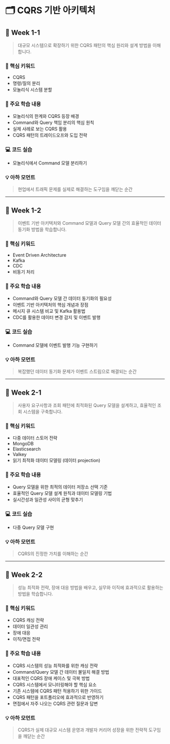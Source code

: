 # 🗂️ CQRS 기반 아키텍처


## 📅 Week 1-1  
> 대규모 시스템으로 확장하기 위한 CQRS 패턴의 핵심 원리와 설계 방법을 이해합니다.

### 🔑 핵심 키워드  
- CQRS  
- 명령/질의 분리  
- 모놀리식 시스템 분할

### 📌 주요 학습 내용  
- 모놀리식의 한계와 CQRS 등장 배경  
- Command와 Query 책임 분리의 핵심 원칙  
- 실제 사례로 보는 CQRS 활용  
- CQRS 패턴의 트레이드오프와 도입 전략  

### 💻 코드 실습  
- 모놀리식에서 Command 모델 분리하기

### 💡 아하 모먼트  
> 현업에서 트래픽 문제를 실제로 해결하는 도구임을 깨닫는 순간

---

## 📅 Week 1-2  
> 이벤트 기반 아키텍처와 Command 모델과 Query 모델 간의 효율적인 데이터 동기화 방법을 학습합니다.

### 🔑 핵심 키워드  
- Event Driven Architecture  
- Kafka  
- CDC  
- 비동기 처리

### 📌 주요 학습 내용  
- Command와 Query 모델 간 데이터 동기화의 필요성  
- 이벤트 기반 아키텍처의 핵심 개념과 장점  
- 메시지 큐 시스템 비교 및 Kafka 활용법  
- CDC를 활용한 데이터 변경 감지 및 이벤트 발행  

### 💻 코드 실습  
- Command 모델에 이벤트 발행 기능 구현하기

### 💡 아하 모먼트  
> 복잡했던 데이터 동기화 문제가 이벤트 스트림으로 해결되는 순간

---

## 📅 Week 2-1  
> 사용자 요구사항과 조회 패턴에 최적화된 Query 모델을 설계하고, 효율적인 조회 시스템을 구축합니다.

### 🔑 핵심 키워드  
- 다중 데이터 스토어 전략  
- MongoDB  
- Elasticsearch  
- Valkey  
- 읽기 최적화 데이터 모델링 (데이터 projection)

### 📌 주요 학습 내용  
- Query 모델을 위한 최적의 데이터 저장소 선택 기준  
- 효율적인 Query 모델 설계 원칙과 데이터 모델링 기법  
- 실시간성과 일관성 사이의 균형 맞추기  

### 💻 코드 실습  
- 다중 Query 모델 구현

### 💡 아하 모먼트  
> CQRS의 진정한 가치를 이해하는 순간

---

## 📅 Week 2-2  
> 성능 최적화 전략, 장애 대응 방법을 배우고, 실무와 이직에 효과적으로 활용하는 방법을 학습합니다.

### 🔑 핵심 키워드  
- CQRS 캐싱 전략  
- 데이터 일관성 관리  
- 장애 대응  
- 이직/면접 전략

### 📌 주요 학습 내용  
- CQRS 시스템의 성능 최적화를 위한 캐싱 전략  
- Command/Query 모델 간 데이터 불일치 해결 방법  
- 대표적인 CQRS 장애 케이스 및 극복 방법  
- CQRS 시스템에서 모니터링해야 할 핵심 요소  
- 기존 시스템에 CQRS 패턴 적용하기 위한 가이드  
- CQRS 패턴을 포트폴리오에 효과적으로 반영하기  
- 면접에서 자주 나오는 CQRS 관련 질문과 답변  

### 💡 아하 모먼트  
> CQRS가 실제 대규모 시스템 운영과 개발자 커리어 성장을 위한 전략적 도구임을 깨닫는 순간
